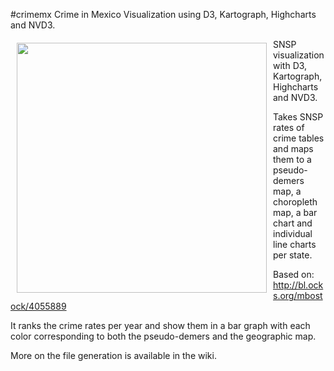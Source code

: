 #crimemx
Crime in Mexico Visualization using D3, Kartograph, Highcharts and NVD3.

<a href="http://crimeinmexico.org"><img src="http://crimeinmexico.org/images/thumbnail.png" align="left" hspace="10" vspace="6" width="400"></a>

SNSP visualization with D3, Kartograph, Highcharts and NVD3.

Takes SNSP rates of crime tables and maps them to a pseudo-demers map, a choropleth map, a bar chart and individual line charts per state.

Based on: http://bl.ocks.org/mbostock/4055889

It ranks the crime rates per year and show them in a bar graph with each color corresponding to both the pseudo-demers and the geographic map.

More on the file generation is available in the wiki.